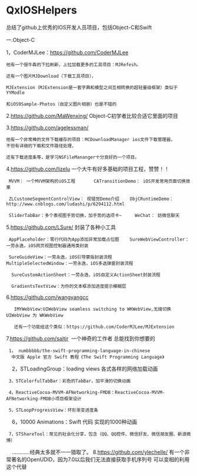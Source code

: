 # QxIOSHelpers
总结了github上优秀的IOS开发人员项目，包括Object-C和Swift


一.Object-C

1，CoderMJLee：https://github.com/CoderMJLee
    
    他有一个很牛犇的下拉刷新，上拉加载更多的工具项目：MJRefesh。
    
    还有一个图片MJDownload（下载工具项目），
    
    MJExtension（MJExtension是一套字典和模型之间互相转换的超轻量级框架）类似于YYModle
    
    和iOS9Sample-Photos（自定义图片相册）也是不错的
    
2.https://github.com/MaWenxing/   Object-C初学者比较合适它里面的项目


3.https://github.com/agelessman/   

    他有一个非常棒的文件下载缓存的项目：MCDownloadManager ios文件下载管理器，
    不但有详细的下载和文件路径处理，

    还有下载进度条等，是学习NSFileMananger十分良好的一个项目。

4.https://github.com/lizelu 一个大牛有好多基础的项目工程，赞赞！！


     MVVM： 一个MVVM架构的iOS工程       CATransitionDemo： iOS开发常用页面切换效果
     
     ZLCustomeSegmentControlView： 视错觉Demo介绍    ObjCRuntimeDemo： http://www.cnblogs.com/ludashi/p/6294112.html
     
     SliderTabBar：多个表视图手势切换，加手势的选项卡~     WeChat： 妨微信聊天

5.https://github.com/LSure/  封装了各种小工具


     AppPlaceholder：零行代码为App添加异常加载占位图    SureWebViewController：一劳永逸，iOS网页视图控制器通用类封装
     
     SureGuideView：一劳永逸，iOS引导蒙版封装流程        MultipleSelectedWindow：一劳永逸，iOS多选弹窗封装流程
     
      SureCustomActionSheet：一劳永逸，iOS自定义ActionSheet封装流程   
      
      GradientsTextView：为你的文本框添加进度提示模糊层
      
 6.https://github.com/wangyangcc
 
 
       IMYWebView:UIWebView seamless switching to WKWebView,无缝切换 UIWebView 为 WKWebView
       
       还有一个功能给这个类似：https://github.com/CoderMJLee/MJExtension
 7.https://github.com/saitjr  一个神奇的工作者 总能找到你想要的
 
    
    
     1， numbbbbb/the-swift-programming-language-in-chinese
      中文版 Apple 官方 Swift 教程《The Swift Programming Language》

     2，STLoadingGroup：loading views 各式各样的网络加载动画

     3，STColorfulTabBar：彩色的TabBar，加平滑的切换动画

     4，ReactiveCocoa-MVVM-AFNetworking-FMDB：ReactiveCocoa-MVVM-AFNetworking-FMDB小项目框架设计

     5，STLoopProgressView：环形渐变进度条
     
     6，10000 Animations：Swift 代码 实现的1000种动画
     
     7，STShareTool：常见的社会化分享，包含（QQ、QQ控件、微信好友、微信朋友圈、新浪微博）
     ............经典太多就不一一猎取了。
8.https://github.com/ylechelle/ 有一个非常著名的OpenUDID，因为7.0以后我们无法直接获取手机序列号 可以变相的利用这个代替
